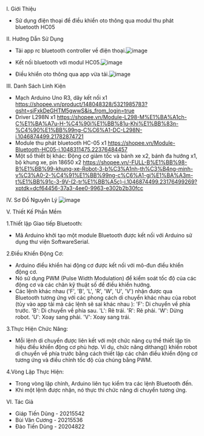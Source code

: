 I. Giới Thiệu  
- Sử dụng điện thoại để điều khiển oto thông qua modul thu phát bluetooth HC05 

II. Hướng Dẫn Sử Dụng 
- Tải app rc bluetooth controller về điện thoại.![image](https://github.com/TienDung2003/BTL-he-nhung/assets/128325350/6873cb9e-65d4-4e03-be7a-e19884be97f0)

- Kết nối bluetooth với modul HC05.![image](https://github.com/TienDung2003/BTL-he-nhung/assets/128325350/f776a7d4-8486-4e17-b36a-1475211f640e)

- Điều khiển oto thông qua app vừa tải.![image](https://github.com/TienDung2003/BTL-he-nhung/assets/128325350/b9e9260d-fbe5-455f-9c32-ba7cdf5873a9)

 III. Danh Sách Linh Kiện
- Mạch Arduino Uno R3, dây kết nối x1 https://shopee.vn/product/148048328/5321985783?gsht=sjFxkDeGHTM5gwwS&is_from_login=true
- Driver L298N x1 https://shopee.vn/Module-L298-M%E1%BA%A1ch-C%E1%BA%A7u-H-%C4%90i%E1%BB%81u-Khi%E1%BB%83n-%C4%90%E1%BB%99ng-C%C6%A1-DC-L298N-i.1046874499.21782874721
- Module thu phát bluetooth HC-05 x1 https://shopee.vn/Module-Bluetooth-HC05-i.1048311475.22376484457
- Một số thiết bị khác: Động cơ giảm tốc và bánh xe x2, bánh đa hướng x1, bộ khung xe, pin 18650 x2 https://shopee.vn/-FULL-B%E1%BB%98-B%E1%BB%99-khung-xe-Robot-3-b%C3%A1nh-th%C3%B4ng-minh-v%C3%A0-2-%C4%91%E1%BB%99ng-c%C6%A1-gi%E1%BA%A3m-t%E1%BB%91c-3-9V-(2-tr%E1%BB%A5c)-i.1046874499.23176499269?xptdk=dcf64456-37a3-4ee0-9963-e302b2b30fcc
 
IV. Sơ Đồ Nguyên Lý
![image](https://github.com/TienDung2003/BTL-he-nhung/assets/128325350/7701fd1e-1533-4d5a-936e-f324641ddc87)

V. Thiết Kế Phần Mềm

  1.Thiết lập Giao tiếp Bluetooth:
  - Mã Arduino khởi tạo một module Bluetooth được kết nối với Arduino sử dụng thư viện SoftwareSerial.

  2.Điều Khiển Động Cơ:
  - Arduino điều khiển hai động cơ được kết nối với mô-đun điều khiển động cơ.
  - Nó sử dụng PWM (Pulse Width Modulation) để kiểm soát tốc độ của các động cơ và các chân kỹ thuật số để điều khiển hướng.
  - Các lệnh khác nhau ('F', 'B', 'L', 'R', 'W', 'U', 'V') nhận được qua Bluetooth tương ứng với các phong cách di chuyển khác nhau của robot (tùy vào app tải mà các lệnh sẽ sai khác nhau ):
'F': Di chuyển về phía trước.
'B': Di chuyển về phía sau.
'L': Rẽ trái.
'R': Rẽ phải.
'W': Dừng robot.
'U': Xoay sang phải.
'V': Xoay sang trái.

  3.Thực Hiện Chức Năng:
  - Mỗi lệnh di chuyển được liên kết với một chức năng cụ thể thiết lập tín hiệu điều khiển động cơ phù hợp.
 Ví dụ, chức năng dithang() khiến robot di chuyển về phía trước bằng cách thiết lập các chân điều khiển động cơ tương ứng và điều chỉnh tốc độ của chúng bằng PWM.
  
 4.Vòng Lặp Thực Hiện:
  - Trong vòng lặp chính, Arduino liên tục kiểm tra các lệnh Bluetooth đến.
  - Khi một lệnh được nhận, nó thực thi chức năng di chuyển tương ứng.

VI. Tác Giả
 - Giáp Tiến Dũng - 20215542
 - Bùi Văn Cương - 20215536
 - Đào Tiến Dũng - 20204822
